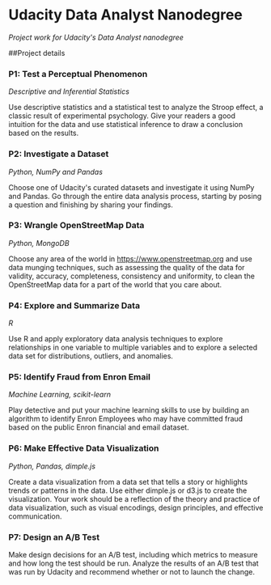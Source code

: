 # Udacity Data Analyst Nanodegree

*Project work for Udacity's Data Analyst nanodegree*

##Project details

### P1: Test a Perceptual Phenomenon
*Descriptive and Inferential Statistics*

Use descriptive statistics and a statistical test to analyze the Stroop effect, a classic result of experimental psychology. Give your readers a good intuition for the data and use statistical inference to draw a conclusion based on the results.

### P2: Investigate a Dataset
*Python, NumPy and Pandas*

Choose one of Udacity's curated datasets and investigate it using NumPy and Pandas. Go through the entire data analysis process, starting by posing a question and finishing by sharing your findings.

### P3: Wrangle OpenStreetMap Data
*Python, MongoDB*

Choose any area of the world in https://www.openstreetmap.org and use data munging techniques, such as assessing the quality of the data for validity, accuracy, completeness, consistency and uniformity, to clean the OpenStreetMap data for a part of the world that you care about.

### P4: Explore and Summarize Data
*R*

Use R and apply exploratory data analysis techniques to explore relationships in one variable to multiple variables and to explore a selected data set for distributions, outliers, and anomalies.

### P5: Identify Fraud from Enron Email
*Machine Learning, scikit-learn*

Play detective and put your machine learning skills to use by building an algorithm to identify Enron Employees who may have committed fraud based on the public Enron financial and email dataset.

### P6: Make Effective Data Visualization
*Python, Pandas, dimple.js*

Create a data visualization from a data set that tells a story or highlights trends or patterns in the data. Use either dimple.js or d3.js to create the visualization. Your work should be a reflection of the theory and practice of data visualization, such as visual encodings, design principles, and effective communication.

### P7: Design an A/B Test
Make design decisions for an A/B test, including which metrics to measure and how long the test should be run. Analyze the results of an A/B test that was run by Udacity and recommend whether or not to launch the change.